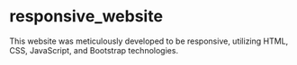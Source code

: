 # responsive_website
This website was meticulously developed to be responsive, utilizing HTML, CSS, JavaScript, and Bootstrap technologies.
